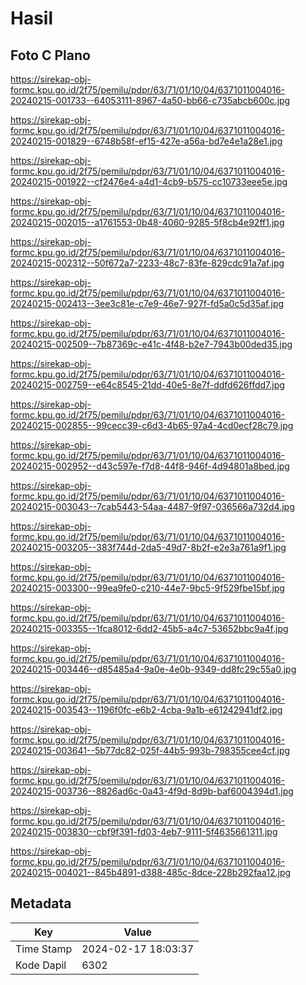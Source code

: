 # Hasil

## Foto C Plano

https://sirekap-obj-formc.kpu.go.id/2f75/pemilu/pdpr/63/71/01/10/04/6371011004016-20240215-001733--64053111-8967-4a50-bb66-c735abcb600c.jpg

https://sirekap-obj-formc.kpu.go.id/2f75/pemilu/pdpr/63/71/01/10/04/6371011004016-20240215-001829--6748b58f-ef15-427e-a56a-bd7e4e1a28e1.jpg

https://sirekap-obj-formc.kpu.go.id/2f75/pemilu/pdpr/63/71/01/10/04/6371011004016-20240215-001922--cf2476e4-a4d1-4cb9-b575-cc10733eee5e.jpg

https://sirekap-obj-formc.kpu.go.id/2f75/pemilu/pdpr/63/71/01/10/04/6371011004016-20240215-002015--a1761553-0b48-4060-9285-5f8cb4e92ff1.jpg

https://sirekap-obj-formc.kpu.go.id/2f75/pemilu/pdpr/63/71/01/10/04/6371011004016-20240215-002312--50f672a7-2233-48c7-83fe-829cdc91a7af.jpg

https://sirekap-obj-formc.kpu.go.id/2f75/pemilu/pdpr/63/71/01/10/04/6371011004016-20240215-002413--3ee3c81e-c7e9-46e7-927f-fd5a0c5d35af.jpg

https://sirekap-obj-formc.kpu.go.id/2f75/pemilu/pdpr/63/71/01/10/04/6371011004016-20240215-002509--7b87369c-e41c-4f48-b2e7-7943b00ded35.jpg

https://sirekap-obj-formc.kpu.go.id/2f75/pemilu/pdpr/63/71/01/10/04/6371011004016-20240215-002759--e64c8545-21dd-40e5-8e7f-ddfd626ffdd7.jpg

https://sirekap-obj-formc.kpu.go.id/2f75/pemilu/pdpr/63/71/01/10/04/6371011004016-20240215-002855--99cecc39-c6d3-4b65-97a4-4cd0ecf28c79.jpg

https://sirekap-obj-formc.kpu.go.id/2f75/pemilu/pdpr/63/71/01/10/04/6371011004016-20240215-002952--d43c597e-f7d8-44f8-946f-4d94801a8bed.jpg

https://sirekap-obj-formc.kpu.go.id/2f75/pemilu/pdpr/63/71/01/10/04/6371011004016-20240215-003043--7cab5443-54aa-4487-9f97-036566a732d4.jpg

https://sirekap-obj-formc.kpu.go.id/2f75/pemilu/pdpr/63/71/01/10/04/6371011004016-20240215-003205--383f744d-2da5-49d7-8b2f-e2e3a761a9f1.jpg

https://sirekap-obj-formc.kpu.go.id/2f75/pemilu/pdpr/63/71/01/10/04/6371011004016-20240215-003300--99ea9fe0-c210-44e7-9bc5-9f529fbe15bf.jpg

https://sirekap-obj-formc.kpu.go.id/2f75/pemilu/pdpr/63/71/01/10/04/6371011004016-20240215-003355--1fca8012-6dd2-45b5-a4c7-53652bbc9a4f.jpg

https://sirekap-obj-formc.kpu.go.id/2f75/pemilu/pdpr/63/71/01/10/04/6371011004016-20240215-003446--d85485a4-9a0e-4e0b-9349-dd8fc29c55a0.jpg

https://sirekap-obj-formc.kpu.go.id/2f75/pemilu/pdpr/63/71/01/10/04/6371011004016-20240215-003543--1196f0fc-e6b2-4cba-9a1b-e61242941df2.jpg

https://sirekap-obj-formc.kpu.go.id/2f75/pemilu/pdpr/63/71/01/10/04/6371011004016-20240215-003641--5b77dc82-025f-44b5-993b-798355cee4cf.jpg

https://sirekap-obj-formc.kpu.go.id/2f75/pemilu/pdpr/63/71/01/10/04/6371011004016-20240215-003736--8826ad6c-0a43-4f9d-8d9b-baf6004394d1.jpg

https://sirekap-obj-formc.kpu.go.id/2f75/pemilu/pdpr/63/71/01/10/04/6371011004016-20240215-003830--cbf9f391-fd03-4eb7-9111-5f4635661311.jpg

https://sirekap-obj-formc.kpu.go.id/2f75/pemilu/pdpr/63/71/01/10/04/6371011004016-20240215-004021--845b4891-d388-485c-8dce-228b292faa12.jpg


## Metadata

| Key        | Value               |
| ---------- | ------------------- |
| Time Stamp | 2024-02-17 18:03:37 |
| Kode Dapil | 6302                |



